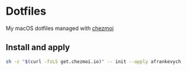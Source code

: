 # Dotfiles

My macOS dotfiles managed with [chezmoi](https://www.chezmoi.io/)

## Install and apply

```sh
sh -c "$(curl -fsLS get.chezmoi.io)" -- init --apply afrankevych
```
